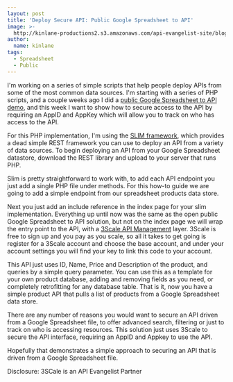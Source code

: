 ```yaml
---
layout: post
title: 'Deploy Secure API: Public Google Spreadsheet to API'
image: >-
  http://kinlane-productions2.s3.amazonaws.com/api-evangelist-site/blog/bw-google-drive-icon.png
author:
  name: kinlane
tags:
  - Spreadsheet
  - Public
---
```

I'm working on a series of simple scripts that help people deploy APIs from some of the most common data sources. I'm starting with a series of PHP scripts, and a couple weeks ago I did a [public Google Spreadsheet to API demo](http://apievangelist.com/2013/10/22/deploy-api-public-google-spreadsheet-to-api/), and this week I want to show how to secure access to the API by requiring an AppID and AppKey which will allow you to track on who has access to the API.

For this PHP implementation, I'm using the [SLIM framework](http://www.slimframework.com/), which provides a dead simple REST framework you can use to deploy an API from a variety of data sources. To begin deploying an API from your Google Spreadsheet datastore, download the REST library and upload to your server that runs PHP.

Slim is pretty straightforward to work with, to add each API endpoint you just add a single PHP file under methods. For this how-to guide we are going to add a simple endpoint from our spreadsheet products data store.

Next you just add an include reference in the index page for your slim implementation. Everything up until now was the same as the open public Google Spreadsheet to API solution, but not on the index page we will wrap the entry point to the API, with a [3Scale API Management](http://bit.ly/1cHBhd5) layer. 3Scale is free to sign up and you pay as you scale, so all it takes to get going is register for a 3Scale account and choose the base account, and under your account settings you will find your key to link this code to your account.

This API just uses ID, Name, Price and Description of the product, and queries by a simple query parameter. You can use this as a template for your own product database, adding and removing fields as you need, or completely retrofitting for any database table. That is it, now you have a simple product API that pulls a list of products from a Google Spreadsheet data store.

There are any number of reasons you would want to secure an API driven from a Google Spreadsheet file, to offer advanced search, filtering or just to track on who is accessing resources. This solution just uses 3Scale to secure the API interface, requiring an AppID and Appkey to use the API. 

Hopefully that demonstrates a simple approach to securing an API that is driven from a Google Spreadsheet file.

Disclosure: 3SCale is an API Evangelist Partner